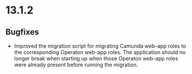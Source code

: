 # 13.1.2

## Bugfixes

* Improved the migration script for migrating Camunda web-app roles to the corresponding Operaton web-app roles. The 
application should no longer break when starting up when those Operaton web-app roles were already present before 
running the migration.
